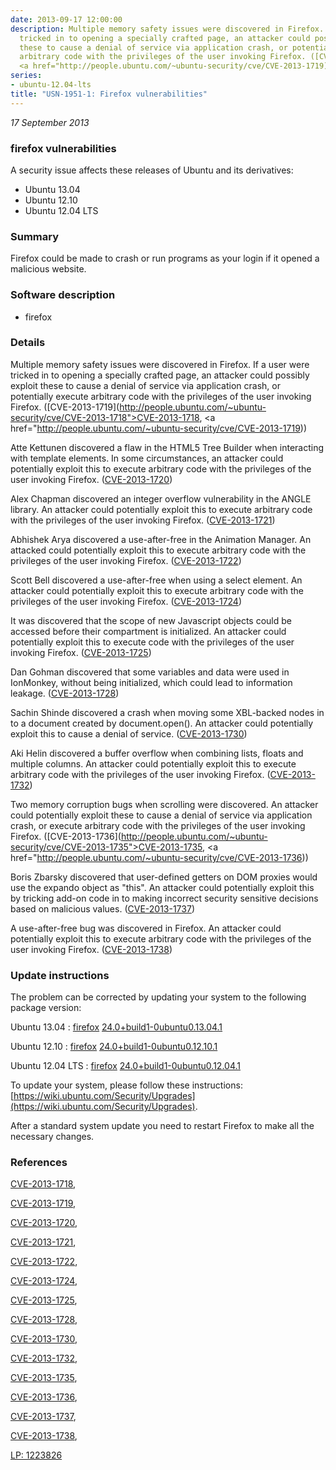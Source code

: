 ```yaml
---
date: 2013-09-17 12:00:00
description: Multiple memory safety issues were discovered in Firefox. If a user were
  tricked in to opening a specially crafted page, an attacker could possibly exploit
  these to cause a denial of service via application crash, or potentially execute
  arbitrary code with the privileges of the user invoking Firefox. ([CVE-2013-1719](http://people.ubuntu.com/~ubuntu-security/cve/CVE-2013-1718">CVE-2013-1718</a>,
  <a href="http://people.ubuntu.com/~ubuntu-security/cve/CVE-2013-1719))
series:
- ubuntu-12.04-lts
title: "USN-1951-1: Firefox vulnerabilities"
---
```


*17 September 2013*

### firefox vulnerabilities

A security issue affects these releases of Ubuntu and its derivatives:

* Ubuntu 13.04
* Ubuntu 12.10
* Ubuntu 12.04 LTS

### Summary

Firefox could be made to crash or run programs as your login if it opened a malicious website.

### Software description

* firefox 

### Details

Multiple memory safety issues were discovered in Firefox. If a user were tricked in to opening a specially crafted page, an attacker could possibly exploit these to cause a denial of service via application crash, or potentially execute arbitrary code with the privileges of the user invoking Firefox. ([CVE-2013-1719](http://people.ubuntu.com/~ubuntu-security/cve/CVE-2013-1718">CVE-2013-1718</a>, <a href="http://people.ubuntu.com/~ubuntu-security/cve/CVE-2013-1719))

Atte Kettunen discovered a flaw in the HTML5 Tree Builder when interacting with template elements. In some circumstances, an attacker could potentially exploit this to execute arbitrary code with the privileges of the user invoking Firefox. ([CVE-2013-1720](http://people.ubuntu.com/~ubuntu-security/cve/CVE-2013-1720))

Alex Chapman discovered an integer overflow vulnerability in the ANGLE library. An attacker could potentially exploit this to execute arbitrary code with the privileges of the user invoking Firefox. ([CVE-2013-1721](http://people.ubuntu.com/~ubuntu-security/cve/CVE-2013-1721))

Abhishek Arya discovered a use-after-free in the Animation Manager. An attacked could potentially exploit this to execute arbitrary code with the privileges of the user invoking Firefox. ([CVE-2013-1722](http://people.ubuntu.com/~ubuntu-security/cve/CVE-2013-1722))

Scott Bell discovered a use-after-free when using a select element. An attacker could potentially exploit this to execute arbitrary code with the privileges of the user invoking Firefox. ([CVE-2013-1724](http://people.ubuntu.com/~ubuntu-security/cve/CVE-2013-1724))

It was discovered that the scope of new Javascript objects could be accessed before their compartment is initialized. An attacker could potentially exploit this to execute code with the privileges of the user invoking Firefox. ([CVE-2013-1725](http://people.ubuntu.com/~ubuntu-security/cve/CVE-2013-1725))

Dan Gohman discovered that some variables and data were used in IonMonkey, without being initialized, which could lead to information leakage. ([CVE-2013-1728](http://people.ubuntu.com/~ubuntu-security/cve/CVE-2013-1728))

Sachin Shinde discovered a crash when moving some XBL-backed nodes in to a document created by document.open(). An attacker could potentially exploit this to cause a denial of service. ([CVE-2013-1730](http://people.ubuntu.com/~ubuntu-security/cve/CVE-2013-1730))

Aki Helin discovered a buffer overflow when combining lists, floats and multiple columns. An attacker could potentially exploit this to execute arbitrary code with the privileges of the user invoking Firefox. ([CVE-2013-1732](http://people.ubuntu.com/~ubuntu-security/cve/CVE-2013-1732))

Two memory corruption bugs when scrolling were discovered. An attacker could potentially exploit these to cause a denial of service via application crash, or execute arbitrary code with the privileges of the user invoking Firefox. ([CVE-2013-1736](http://people.ubuntu.com/~ubuntu-security/cve/CVE-2013-1735">CVE-2013-1735</a>, <a href="http://people.ubuntu.com/~ubuntu-security/cve/CVE-2013-1736))

Boris Zbarsky discovered that user-defined getters on DOM proxies would use the expando object as &quot;this&quot;. An attacker could potentially exploit this by tricking add-on code in to making incorrect security sensitive decisions based on malicious values. ([CVE-2013-1737](http://people.ubuntu.com/~ubuntu-security/cve/CVE-2013-1737))

A use-after-free bug was discovered in Firefox. An attacker could potentially exploit this to execute arbitrary code with the privileges of the user invoking Firefox. ([CVE-2013-1738](http://people.ubuntu.com/~ubuntu-security/cve/CVE-2013-1738)) 

### Update instructions

The problem can be corrected by updating your system to the following package version:

Ubuntu 13.04
 : [firefox](https://launchpad.net/ubuntu/+source/firefox) <span> [24.0+build1-0ubuntu0.13.04.1](https://launchpad.net/ubuntu/+source/firefox/24.0+build1-0ubuntu0.13.04.1) </span> 

Ubuntu 12.10
 : [firefox](https://launchpad.net/ubuntu/+source/firefox) <span> [24.0+build1-0ubuntu0.12.10.1](https://launchpad.net/ubuntu/+source/firefox/24.0+build1-0ubuntu0.12.10.1) </span> 

Ubuntu 12.04 LTS
 : [firefox](https://launchpad.net/ubuntu/+source/firefox) <span> [24.0+build1-0ubuntu0.12.04.1](https://launchpad.net/ubuntu/+source/firefox/24.0+build1-0ubuntu0.12.04.1) </span> 

To update your system, please follow these instructions: [https://wiki.ubuntu.com/Security/Upgrades](https://wiki.ubuntu.com/Security/Upgrades).

After a standard system update you need to restart Firefox to make all the necessary changes. 

### References

 
 [CVE-2013-1718](http://people.ubuntu.com/~ubuntu-security/cve/CVE-2013-1718), 

 [CVE-2013-1719](http://people.ubuntu.com/~ubuntu-security/cve/CVE-2013-1719), 

 [CVE-2013-1720](http://people.ubuntu.com/~ubuntu-security/cve/CVE-2013-1720), 

 [CVE-2013-1721](http://people.ubuntu.com/~ubuntu-security/cve/CVE-2013-1721), 

 [CVE-2013-1722](http://people.ubuntu.com/~ubuntu-security/cve/CVE-2013-1722), 

 [CVE-2013-1724](http://people.ubuntu.com/~ubuntu-security/cve/CVE-2013-1724), 

 [CVE-2013-1725](http://people.ubuntu.com/~ubuntu-security/cve/CVE-2013-1725), 

 [CVE-2013-1728](http://people.ubuntu.com/~ubuntu-security/cve/CVE-2013-1728), 

 [CVE-2013-1730](http://people.ubuntu.com/~ubuntu-security/cve/CVE-2013-1730), 

 [CVE-2013-1732](http://people.ubuntu.com/~ubuntu-security/cve/CVE-2013-1732), 

 [CVE-2013-1735](http://people.ubuntu.com/~ubuntu-security/cve/CVE-2013-1735), 

 [CVE-2013-1736](http://people.ubuntu.com/~ubuntu-security/cve/CVE-2013-1736), 

 [CVE-2013-1737](http://people.ubuntu.com/~ubuntu-security/cve/CVE-2013-1737), 

 [CVE-2013-1738](http://people.ubuntu.com/~ubuntu-security/cve/CVE-2013-1738), 

 [LP: 1223826](https://launchpad.net/bugs/1223826)